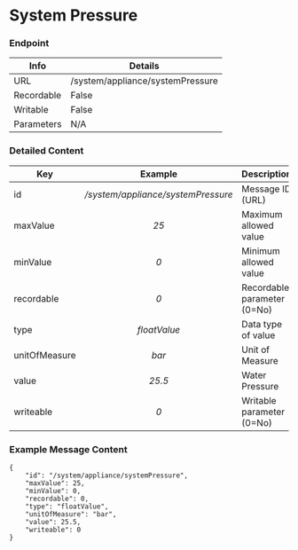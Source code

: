 # System Pressure



### Endpoint

| Info  | Details |
| ------------- | ------------- |
| URL   | /system/appliance/systemPressure   |
| Recordable   | False   |
| Writable   | False   |
| Parameters  | N/A |

### Detailed Content

|  Key  | Example | Description |
| ------------- | :------: | ------------------------------ |
|  id | _/system/appliance/systemPressure_ | Message ID (URL) |
|  maxValue | _25_ | Maximum allowed value |
|  minValue | _0_ | Minimum allowed value |
|  recordable | _0_ | Recordable parameter (0=No) |
|  type | _floatValue_ | Data type of value |
|  unitOfMeasure | _bar_ | Unit of Measure |
|  value | _25.5_ | Water Pressure |
|  writeable | _0_ | Writable parameter (0=No) |



### Example Message Content
```
{
    "id": "/system/appliance/systemPressure",
    "maxValue": 25,
    "minValue": 0,
    "recordable": 0,
    "type": "floatValue",
    "unitOfMeasure": "bar",
    "value": 25.5,
    "writeable": 0
}
```
